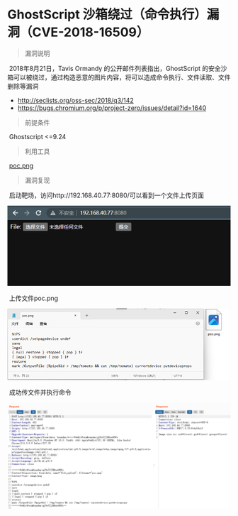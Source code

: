 # GhostScript 沙箱绕过（命令执行）漏洞（CVE-2018-16509）

> 漏洞说明

​	2018年8月21日，Tavis Ormandy 的公开邮件列表指出，GhostScript 的安全沙箱可以被绕过，通过构造恶意的图片内容，将可以造成命令执行、文件读取、文件删除等漏洞

- http://seclists.org/oss-sec/2018/q3/142
- https://bugs.chromium.org/p/project-zero/issues/detail?id=1640

> 前提条件

​	Ghostscript <=9.24

> 利用工具

​	[poc.png](../img/GhostScript_CVE-2018-16509/poc.png)

> 漏洞复现

​	启动靶场，访问http://192.168.40.77:8080/可以看到一个文件上传页面

![image-20230417213818166](../img/GhostScript_CVE-2018-16509/image-20230417213818166.png)

​	上传文件poc.png

![image-20230417214237810](../img/GhostScript_CVE-2018-16509/image-20230417214237810.png)

​	成功传文件并执行命令

![image-20230417214452807](../img/GhostScript_CVE-2018-16509/image-20230417214452807.png)
